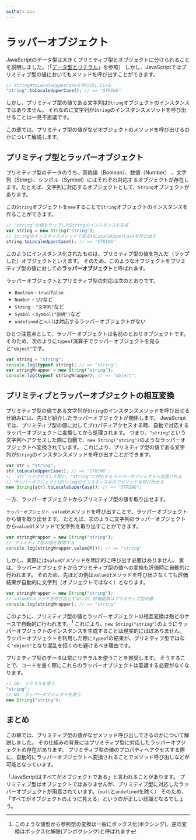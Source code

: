 ```yaml
---
author: azu
---
```



# ラッパーオブジェクト

JavaScriptのデータ型は大きくプリミティブ型とオブジェクトに分けられることを説明しました。（「[データ型とリテラル][]」を参照）
しかし、JavaScriptではプリミティブ型の値においてもメソッドを呼び出すことができます。

```js
// String#toLocaleUpperCaseを呼び出している
"string".toLocaleUpperCase(); // => "STRING"
```

しかし、プリミティブ型の値である文字列は`String`オブジェクトのインスタンスではありません。
それなのに文字列が`String`のインスタンスメソッドを呼び出せることは一見不思議です。

この章では、プリミティブ型の値がなぜオブジェクトのメソッドを呼び出せるのかについて解説します。

## プリミティブ型とラッパーオブジェクト

<!--　textlint-disable preset-ja-technical-writing/max-ten -->

プリミティブ型のデータのうち、真偽値（Boolean）、数値（Number） 、文字列（String）、シンボル（Symbol）にはそれぞれ対応するオブジェクトが存在します。たとえば、文字列に対応するオブジェクトとして、`String`オブジェクトがあります。

この`String`オブジェクトを`new`することで`String`オブジェクトのインスタンスを作ることができます。

<!-- textlint-enable -->

```js
// "string"の値をラップしたStringのインスタンスを生成
var string = new String("string");
// StringのインスタンスメソッドであるtoLocaleUpperCaseを呼び出す
string.toLocaleUpperCase(); // => "STRING"
```

このようにインスタンス化されたものは、プリミティブ型の値を包んだ（ラップした）オブジェクトといえます。
そのため、このようなオブジェクトをプリミティブ型の値に対しての**ラッパーオブジェクト**と呼ばれます。

ラッパーオブジェクトとプリミティブ型の対応は次のとおりです。

- `Boolean` - `true`/`false`
- `Number` - `1`/`2`など
- `String` - `"文字列"`など
- `Symbol` - `Symbol("説明")`など
- `undefined`と`null`は対応するラッパーオブジェクトがない

ひとつ注意点として、ラッパーオブジェクトは名前のとおりオブジェクトです。
そのため、次のように`typeof`演算子でラッパーオブジェクトを見ると`"object"`です。

```js
var string = "string";
console.log(typeof string); // => "string";
var stringWrapper = new String("string");
console.log(typeof stringWrapper); // => "object";
```

## プリミティブとラッパーオブジェクトの相互変換

プリミティブ型の値である文字列が`String`のインスタンスメソッドを呼び出せる仕組みには、先ほど紹介したラッパーオブジェクトが関係します。
JavaScriptでは、プリミティブ型の値に対してプロパティアクセスする時、自動で対応するラッパーオブジェクトに変換してから処理されます。
つまり、`"string"`という文字列へアクセスした際に自動で、`new String("string")`のようなラッパーオブジェクトへ変換されています。
これにより、プリミティブ型の値である文字列が`String`のインスタンスメソッドを呼び出すことができます。

```js
var str = "string";
str.toLocaleUpperCase(); // => "STRING";
// `str`へアクセスした際に、"string"に対応するラッパーオブジェクトへ変換される
// ラッパーオブジェクトはStringのインスタンスなのでメソッドを呼び出せる
new String(str).toLocaleUpperCase(); // => "STRING";
```

一方、ラッパーオブジェクトからプリミティブ型の値を取り出せます。

`ラッパーオブジェクト.valueOf`メソッドを呼び出すことで、ラッパーオブジェクトから値を取り出せます。
たとえば、次のように文字列のラッパーオブジェクトから`valueOf`メソッドで文字列を取り出すことができます。

```js
var stringWrapper = new String("string");
// プリミティブ型の値を取得する
console.log(stringWrapper.valueOf()); // => "string"
```

しかし、実際には`valueOf`メソッドを明示的に呼び出す必要はありません。
実は、ラッパーオブジェクトからプリミティブ型の値への変換も評価時に自動的に行われます。
そのため、先ほどの例は`valueOf`メソッドを呼び出さなくても評価結果が自動的に文字列（オブジェクトではなく）となります。

```js
var stringWrapper = new String("string");
// valueOfメソッドを呼び出してないが、評価結果はプリミティブ型の値
console.log(stringWrapper); // => "string"
```

このように、プリミティブ型の値とラッパーオブジェクトの相互変換は殆どのケースで自動的に行われます。[^1]
これにより、`new String("string")`のようにラッパーオブジェクトのインスタンスを生成することは現実的にほぼありません。
ラッパーオブジェクトを利用した際に`typeof`の結果が、プリミティブ型ではなく`"object"`となり混乱を招くのも避けるべき理由です。

プリミティブ型のデータは常にリテラルを使うことを推奨します。
そうすることで、コードを書く際にこれらのラッパーオブジェクトは意識する必要がなくなります。

```js
// OK: リテラルを使う
"string";
// NG: ラッパーオブジェクトを使う
new String("string");
```

## まとめ

この章では、プリミティブ型の値がなぜメソッド呼び出しできるのかについて解説しました。
その仕組みの背景にはプリミティブ型に対応したラッパーオブジェクトの存在があります。
プリミティブ型の値のプロパティへアクセスする際に、自動的にラッパーオブジェクトへ変換されることでメソッド呼び出しなどが可能となっています。

「JavaScriptはすべてがオブジェクトである」と言われることがあります。
プリミティブ型はオブジェクトではありませんが、プリミティブ型に対応したラッパーオブジェクトが用意されています。（`null`と`undefined`を除く）
そのため、「すべてがオブジェクトのように見える」というのが正しい認識となるでしょう。


[データ型とリテラル]: ../data-type/README.md  "データ型とリテラル"
[^1]: このような値型から参照型の変換は一般にボックス化(ボクシング)、逆の変換はボックス化解除(アンボクシング)と呼ばれます
